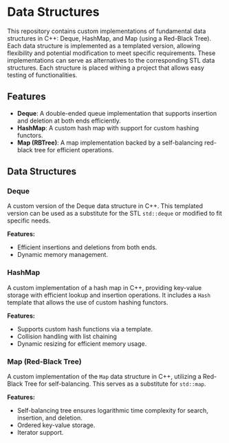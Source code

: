 # Data Structures

This repository contains custom implementations of fundamental data structures in C++: Deque, HashMap, and Map (using a Red-Black Tree). Each data structure is implemented as a templated version, allowing flexibility and potential modification to meet specific requirements. These implementations can serve as alternatives to the corresponding STL data structures.
Each structure is placed withing a project that allows easy testing of functionalities.

## Features

- **Deque**: A double-ended queue implementation that supports insertion and deletion at both ends efficiently.
- **HashMap**: A custom hash map with support for custom hashing functors.
- **Map (RBTree)**: A map implementation backed by a self-balancing red-black tree for efficient operations.

## Data Structures

### Deque

A custom version of the Deque data structure in C++. This templated version can be used as a substitute for the STL `std::deque` or modified to fit specific needs.

**Features:**
- Efficient insertions and deletions from both ends.
- Dynamic memory management.

### HashMap

A custom implementation of a hash map in C++, providing key-value storage with efficient lookup and insertion operations. It includes a `Hash` template that allows the use of custom hashing functors.

**Features:**
- Supports custom hash functions via a template.
- Collision handling with list chaining
- Dynamic resizing for efficient memory usage.

### Map (Red-Black Tree)

A custom implementation of the `Map` data structure in C++, utilizing a Red-Black Tree for self-balancing. This serves as a substitute for `std::map`.

**Features:**
- Self-balancing tree ensures logarithmic time complexity for search, insertion, and deletion.
- Ordered key-value storage.
- Iterator support.
